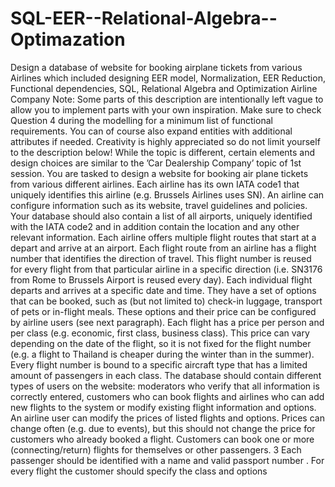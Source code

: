# SQL-EER--Relational-Algebra--Optimazation
Design a database of website for booking airplane tickets from various Airlines which included designing EER model, Normalization, EER Reduction, Functional dependencies, SQL, Relational Algebra and Optimization
Airline Company
Note: Some parts of this description are intentionally left vague to allow you to implement parts with your own inspiration. Make sure to check Question 4 during the modelling for a minimum list of functional requirements. You can of course also expand entities with additional attributes if needed. Creativity is highly appreciated so do not limit yourself to the description below! While the topic is different, certain elements and design choices are similar to the ’Car Dealership Company’ topic of 1st session.
You are tasked to design a website for booking air plane tickets from various different airlines. Each airline has its own IATA code1 that uniquely identifies this airline (e.g. Brussels Airlines uses SN). An airline can configure information such as its website, travel guidelines and policies.
Your database should also contain a list of all airports, uniquely identified with the IATA code2 and in addition contain the location and any other relevant information.
Each airline offers multiple flight routes that start at a depart and arrive at an airport. Each flight route from an airline has a flight number that identifies the direction of travel. This flight number is reused for every flight from that particular airline in a specific direction (i.e. SN3176 from Rome to Brussels Airport is reused every day). Each individual flight departs and arrives at a specific date and time. They have a set of options that can be booked, such as (but not limited to) check-in luggage, transport of pets or in-flight meals. These options and their price can be configured by airline users (see next paragraph). Each flight has a price per person and per class (e.g. economic, first class, business class). This price can vary depending on the date of the flight, so it is not fixed for the flight number (e.g. a flight to Thailand is cheaper during the winter than in the summer). Every flight number is bound to a specific aircraft type that has a limited amount of passengers in each class.
The database should contain different types of users on the website: moderators who verify that all information is correctly entered, customers who can book flights and airlines who can add new flights to the system or modify existing flight information and options. An airline user can modify the prices of listed flights and options. Prices can change often (e.g. due to events), but this should not change the price for customers who already booked a flight.
Customers can book one or more (connecting/return) flights for themselves or other passengers.
3
Each passenger should be identified with a name and valid passport number . For every flight the customer should specify the class and options
